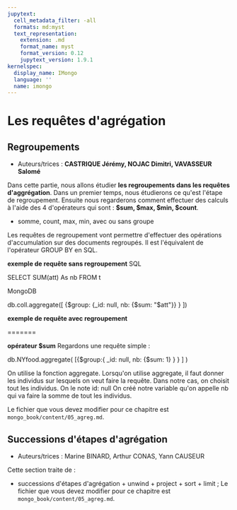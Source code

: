 ```yaml
---
jupytext:
  cell_metadata_filter: -all
  formats: md:myst
  text_representation:
    extension: .md
    format_name: myst
    format_version: 0.12
    jupytext_version: 1.9.1
kernelspec:
  display_name: IMongo
  language: ''
  name: imongo
---
```


# Les requêtes d'agrégation

## Regroupements


* Auteurs/trices : **CASTRIQUE Jérémy, NOJAC Dimitri, VAVASSEUR Salomé**

Dans cette partie, nous allons étudier **les regroupements dans les requêtes d'aggrégation**. Dans un premier temps, nous étudierons ce qu'est l'étape de regroupement. Ensuite nous regarderons comment effectuer des calculs à l'aide des 4 d'opérateurs qui sont : **$sum, $max, $min, $count**. 
  * somme, count, max, min, avec ou sans groupe

Les requêtes de regroupement vont permettre d'effectuer des opérations d'accumulation sur des documents regroupés. Il est l'équivalent de l'opérateur GROUP BY en SQL.

**exemple de requête sans regroupement**
SQL

SELECT SUM(att)
As nb FROM t

MongoDB

db.coll.aggregate([
  {$group:
    {_id: null,
    nb: {$sum: "$att"}}
  }
])
  
**exemple de requête avec regroupement**

=======


**opérateur $sum**
Regardons une requête simple :

db.NYfood.aggregate(
      [{$group:{
          _id: null,
          nb: {$sum: 1}
          }
        }
       ]
)

On utilise la fonction aggregate.
Lorsqu'on utilise aggregate, il faut donner les individus sur lesquels on veut faire la requête.
Dans notre cas, on choisit tout les individus. On le note id: null
On créé notre variable qu'on appelle nb qui va faire la somme de tout les individus.

 Le fichier que vous devez modifier pour ce chapitre est `mongo_book/content/05_agreg.md`.

## Successions d'étapes d'agrégation

* Auteurs/trices : Marine BINARD, Arthur CONAS, Yann CAUSEUR

Cette section traite de :
* successions d'étapes d'agrégation + unwind + project + sort + limit
;
Le fichier que vous devez modifier pour ce chapitre est `mongo_book/content/05_agreg.md`.

